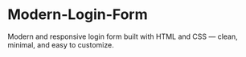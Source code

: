 # Modern-Login-Form
Modern and responsive login form built with HTML and CSS — clean, minimal, and easy to customize. 
